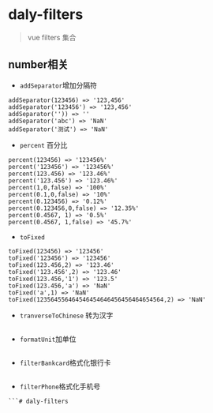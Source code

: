 # daly-filters
> vue filters 集合

## number相关
* `addSeparator`增加分隔符
```
addSeparator(123456) => '123,456'
addSeparator('123456') => '123,456'
addSeparator('')) => ''
addSeparator('abc') => 'NaN'
addSeparator('测试') => 'NaN'
```
* `percent` 百分比
```
percent(123456) => '123456%'
percent('123456') => '123456%'
percent(123.456) => '123.46%'
percent('123.456') => '123.46%'
percent(1,0,false) => '100%'
percent(0.1,0,false) => '10%'
percent(0.123456) => '0.12%'
percent(0.123456,0,false) => '12.35%'
percent(0.4567, 1) => '0.5%'
percent(0.4567, 1,false) => '45.7%'
```
* `toFixed`
```
toFixed(123456) => '123456'
toFixed('123456') => '123456'
toFixed(123.456,2) => '123.46'
toFixed('123.456',2) => '123.46'
toFixed(123.456,'1') => '123.5'
toFixed(123.456,'a') => 'NaN'
toFixed('a',1) => 'NaN'
toFixed(123564556464546454646456456464654564,2) => 'NaN'
```
* `tranverseToChinese` 转为汉字 
```
```
* `formatUnit`加单位
```
```
* `filterBankcard`格式化银行卡
```
```
* `filterPhone`格式化手机号
```
```# daly-filters
